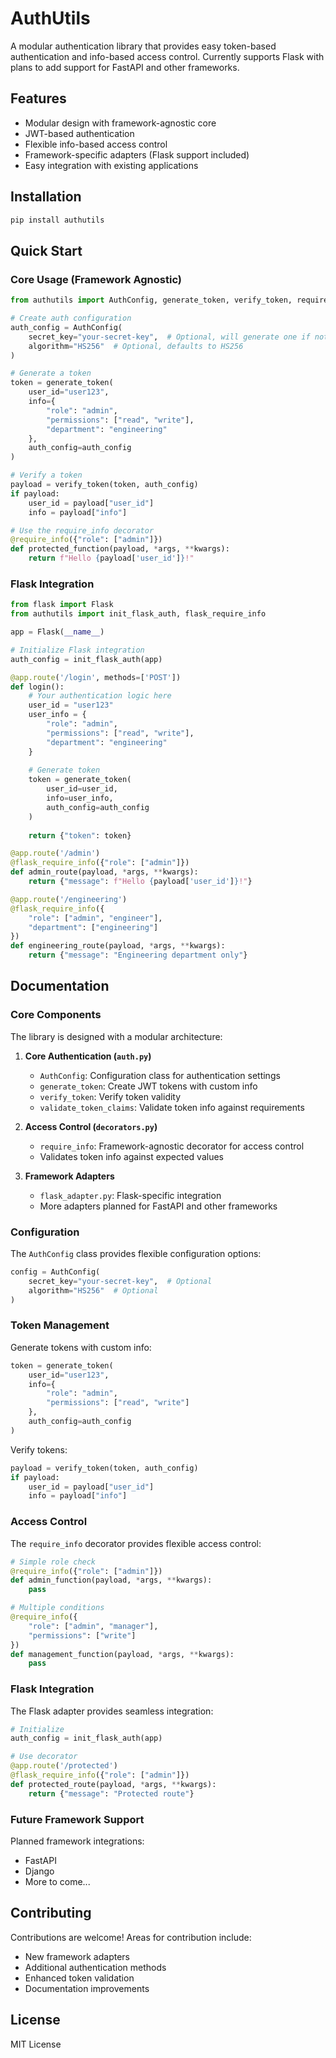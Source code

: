 # AuthUtils

A modular authentication library that provides easy token-based authentication and info-based access control. Currently supports Flask with plans to add support for FastAPI and other frameworks.

## Features

- Modular design with framework-agnostic core
- JWT-based authentication
- Flexible info-based access control
- Framework-specific adapters (Flask support included)
- Easy integration with existing applications

## Installation

```bash
pip install authutils
```

## Quick Start

### Core Usage (Framework Agnostic)

```python
from authutils import AuthConfig, generate_token, verify_token, require_info

# Create auth configuration
auth_config = AuthConfig(
    secret_key="your-secret-key",  # Optional, will generate one if not provided
    algorithm="HS256"  # Optional, defaults to HS256
)

# Generate a token
token = generate_token(
    user_id="user123",
    info={
        "role": "admin",
        "permissions": ["read", "write"],
        "department": "engineering"
    },
    auth_config=auth_config
)

# Verify a token
payload = verify_token(token, auth_config)
if payload:
    user_id = payload["user_id"]
    info = payload["info"]

# Use the require_info decorator
@require_info({"role": ["admin"]})
def protected_function(payload, *args, **kwargs):
    return f"Hello {payload['user_id']}!"
```

### Flask Integration

```python
from flask import Flask
from authutils import init_flask_auth, flask_require_info

app = Flask(__name__)

# Initialize Flask integration
auth_config = init_flask_auth(app)

@app.route('/login', methods=['POST'])
def login():
    # Your authentication logic here
    user_id = "user123"
    user_info = {
        "role": "admin",
        "permissions": ["read", "write"],
        "department": "engineering"
    }
    
    # Generate token
    token = generate_token(
        user_id=user_id,
        info=user_info,
        auth_config=auth_config
    )
    
    return {"token": token}

@app.route('/admin')
@flask_require_info({"role": ["admin"]})
def admin_route(payload, *args, **kwargs):
    return {"message": f"Hello {payload['user_id']}!"}

@app.route('/engineering')
@flask_require_info({
    "role": ["admin", "engineer"],
    "department": ["engineering"]
})
def engineering_route(payload, *args, **kwargs):
    return {"message": "Engineering department only"}
```

## Documentation

### Core Components

The library is designed with a modular architecture:

1. **Core Authentication (`auth.py`)**
   - `AuthConfig`: Configuration class for authentication settings
   - `generate_token`: Create JWT tokens with custom info
   - `verify_token`: Verify token validity
   - `validate_token_claims`: Validate token info against requirements

2. **Access Control (`decorators.py`)**
   - `require_info`: Framework-agnostic decorator for access control
   - Validates token info against expected values

3. **Framework Adapters**
   - `flask_adapter.py`: Flask-specific integration
   - More adapters planned for FastAPI and other frameworks

### Configuration

The `AuthConfig` class provides flexible configuration options:

```python
config = AuthConfig(
    secret_key="your-secret-key",  # Optional
    algorithm="HS256"  # Optional
)
```

### Token Management

Generate tokens with custom info:
```python
token = generate_token(
    user_id="user123",
    info={
        "role": "admin",
        "permissions": ["read", "write"]
    },
    auth_config=auth_config
)
```

Verify tokens:
```python
payload = verify_token(token, auth_config)
if payload:
    user_id = payload["user_id"]
    info = payload["info"]
```

### Access Control

The `require_info` decorator provides flexible access control:

```python
# Simple role check
@require_info({"role": ["admin"]})
def admin_function(payload, *args, **kwargs):
    pass

# Multiple conditions
@require_info({
    "role": ["admin", "manager"],
    "permissions": ["write"]
})
def management_function(payload, *args, **kwargs):
    pass
```

### Flask Integration

The Flask adapter provides seamless integration:

```python
# Initialize
auth_config = init_flask_auth(app)

# Use decorator
@app.route('/protected')
@flask_require_info({"role": ["admin"]})
def protected_route(payload, *args, **kwargs):
    return {"message": "Protected route"}
```

### Future Framework Support

Planned framework integrations:
- FastAPI
- Django
- More to come...

## Contributing

Contributions are welcome! Areas for contribution include:
- New framework adapters
- Additional authentication methods
- Enhanced token validation
- Documentation improvements

## License

MIT License 